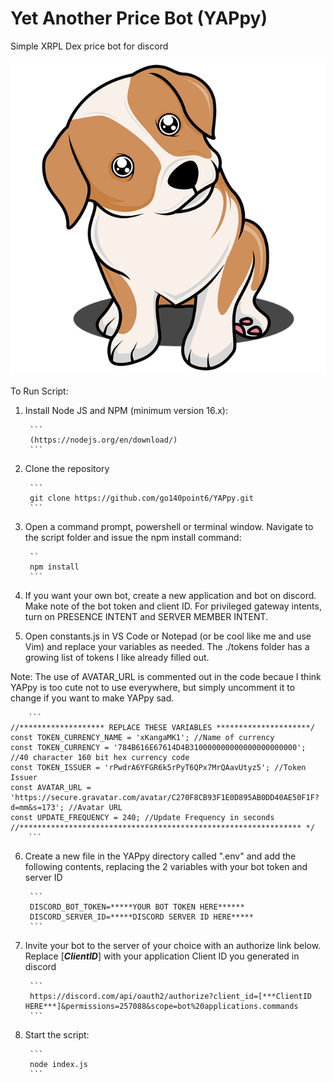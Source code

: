 # Yet Another Price Bot (YAPpy) 
Simple XRPL Dex price bot for discord

![Picture of YAPpy](dog-g65b0a97e7_640.png)

To Run Script:

1. Install Node JS and NPM (minimum version 16.x):

        ```
        (https://nodejs.org/en/download/)
        ```
        
2. Clone the repository

        ```
        git clone https://github.com/go140point6/YAPpy.git
        ```

3. Open a command prompt, powershell or terminal window. Navigate to the script folder and issue the npm install command:

        ``
        npm install
        ```

4. If you want your own bot, create a new application and bot on discord. Make note of the bot token and client ID.  For privileged gateway intents, turn on PRESENCE INTENT and SERVER MEMBER INTENT.

5. Open constants.js in VS Code or Notepad (or be cool like me and use Vim) and replace your variables as needed.  The ./tokens folder has a growing list of tokens I like already filled out.

Note: The use of AVATAR_URL is commented out in the code becaue I think YAPpy is too cute not to use everywhere, but simply uncomment it to change if you want to make YAPpy sad.

        ```
	//******************* REPLACE THESE VARIABLES *********************/
	const TOKEN_CURRENCY_NAME = 'xKangaMK1'; //Name of currency
	const TOKEN_CURRENCY = '784B616E67614D4B310000000000000000000000'; //40 character 160 bit hex currency code
	const TOKEN_ISSUER = 'rPwdrA6YFGR6k5rPyT6QPx7MrQAavUtyz5'; //Token Issuer
	const AVATAR_URL = 'https://secure.gravatar.com/avatar/C270F8CB93F1E0D895AB0DD40AE50F1F?d=mm&s=173'; //Avatar URL
	const UPDATE_FREQUENCY = 240; //Update Frequency in seconds
	//*************************************************************** */
        ```

6. Create a new file in the YAPpy directory called ".env" and add the following contents, replacing the 2 variables with your bot token and server ID

        ```
        DISCORD_BOT_TOKEN=*****YOUR BOT TOKEN HERE******
        DISCORD_SERVER_ID=*****DISCORD SERVER ID HERE*****
        ```
        
7. Invite your bot to the server of your choice with an authorize link below. Replace [***ClientID***] with your application Client ID you generated in discord

        ```
        https://discord.com/api/oauth2/authorize?client_id=[***ClientID HERE***]&permissions=257088&scope=bot%20applications.commands
        ```

8. Start the script:

        ```
        node index.js
        ```
